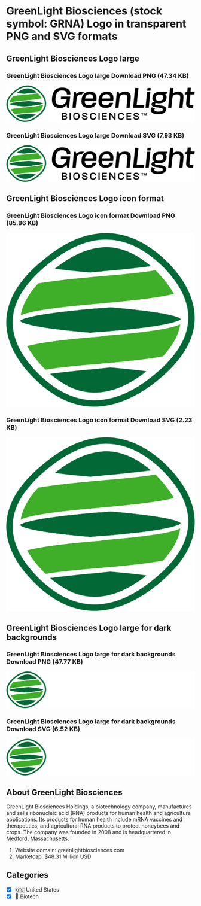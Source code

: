 # GreenLight Biosciences (stock symbol: GRNA) Logo in transparent PNG and SVG formats

## GreenLight Biosciences Logo large

### GreenLight Biosciences Logo large Download PNG (47.34 KB)

![GreenLight Biosciences Logo large Download PNG (47.34 KB)](/img/orig/GRNA_BIG-f38c5186.png)

### GreenLight Biosciences Logo large Download SVG (7.93 KB)

![GreenLight Biosciences Logo large Download SVG (7.93 KB)](/img/orig/GRNA_BIG-658cf3d8.svg)

## GreenLight Biosciences Logo icon format

### GreenLight Biosciences Logo icon format Download PNG (85.86 KB)

![GreenLight Biosciences Logo icon format Download PNG (85.86 KB)](/img/orig/GRNA-b313e19c.png)

### GreenLight Biosciences Logo icon format Download SVG (2.23 KB)

![GreenLight Biosciences Logo icon format Download SVG (2.23 KB)](/img/orig/GRNA-579c7976.svg)

## GreenLight Biosciences Logo large for dark backgrounds

### GreenLight Biosciences Logo large for dark backgrounds Download PNG (47.77 KB)

![GreenLight Biosciences Logo large for dark backgrounds Download PNG (47.77 KB)](/img/orig/GRNA_BIG.D-dae661f4.png)

### GreenLight Biosciences Logo large for dark backgrounds Download SVG (6.52 KB)

![GreenLight Biosciences Logo large for dark backgrounds Download SVG (6.52 KB)](/img/orig/GRNA_BIG.D-14d7efcf.svg)

## About GreenLight Biosciences

GreenLight Biosciences Holdings, a biotechnology company, manufactures and sells ribonucleic acid (RNA) products for human health and agriculture applications. Its products for human health include mRNA vaccines and therapeutics; and agricultural RNA products to protect honeybees and crops. The company was founded in 2008 and is headquartered in Medford, Massachusetts.

1. Website domain: greenlightbiosciences.com
2. Marketcap: $48.31 Million USD


## Categories
- [x] 🇺🇸 United States
- [x] 🧬 Biotech
